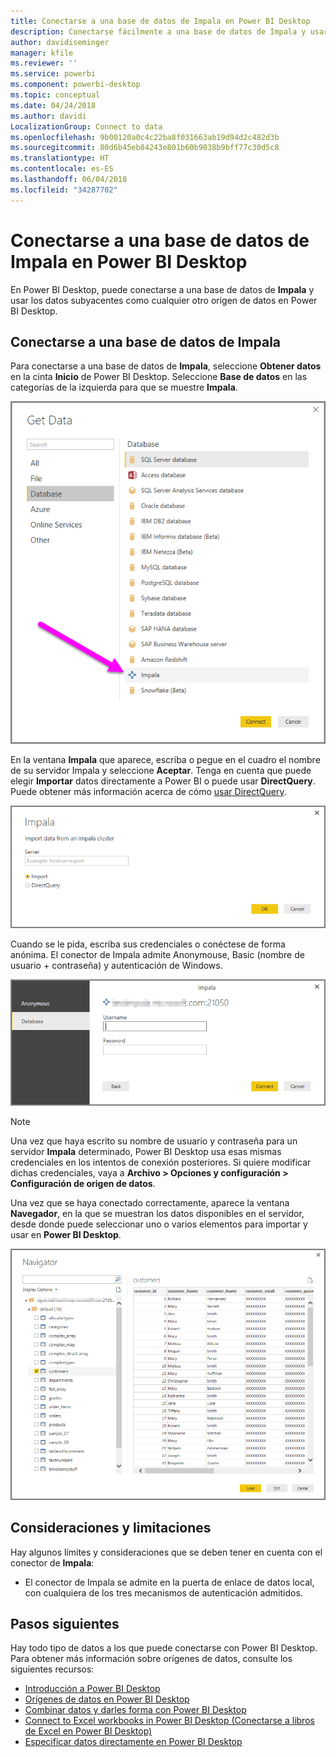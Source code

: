 ```yaml
---
title: Conectarse a una base de datos de Impala en Power BI Desktop
description: Conectarse fácilmente a una base de datos de Impala y usarla en Power BI Desktop
author: davidiseminger
manager: kfile
ms.reviewer: ''
ms.service: powerbi
ms.component: powerbi-desktop
ms.topic: conceptual
ms.date: 04/24/2018
ms.author: davidi
LocalizationGroup: Connect to data
ms.openlocfilehash: 9b00120a0c4c22ba8f031663ab19d94d2c482d3b
ms.sourcegitcommit: 80d6b45eb84243e801b60b9038b9bff77c30d5c8
ms.translationtype: HT
ms.contentlocale: es-ES
ms.lasthandoff: 06/04/2018
ms.locfileid: "34287702"
---
```

# <a name="connect-to-an-impala-database-in-power-bi-desktop"></a>Conectarse a una base de datos de Impala en Power BI Desktop
En Power BI Desktop, puede conectarse a una base de datos de **Impala** y usar los datos subyacentes como cualquier otro origen de datos en Power BI Desktop.

## <a name="connect-to-an-impala-database"></a>Conectarse a una base de datos de Impala
Para conectarse a una base de datos de **Impala**, seleccione **Obtener datos** en la cinta **Inicio** de Power BI Desktop. Seleccione **Base de datos** en las categorías de la izquierda para que se muestre **Impala**.

![](media/desktop-connect-impala/connect_impala_2.png)

En la ventana **Impala** que aparece, escriba o pegue en el cuadro el nombre de su servidor Impala y seleccione **Aceptar**. Tenga en cuenta que puede elegir **Importar** datos directamente a Power BI o puede usar **DirectQuery**. Puede obtener más información acerca de cómo [usar DirectQuery](desktop-use-directquery.md).

![](media/desktop-connect-impala/connect_impala_3a.png)

Cuando se le pida, escriba sus credenciales o conéctese de forma anónima. El conector de Impala admite Anonymouse, Basic (nombre de usuario + contraseña) y autenticación de Windows.

![](media/desktop-connect-impala/connect_impala_4.png)

> [!NOTE]
> Una vez que haya escrito su nombre de usuario y contraseña para un servidor **Impala** determinado, Power BI Desktop usa esas mismas credenciales en los intentos de conexión posteriores. Si quiere modificar dichas credenciales, vaya a **Archivo > Opciones y configuración > Configuración de origen de datos**.
> 
> 

Una vez que se haya conectado correctamente, aparece la ventana **Navegador**, en la que se muestran los datos disponibles en el servidor, desde donde puede seleccionar uno o varios elementos para importar y usar en **Power BI Desktop**.

![](media/desktop-connect-impala/connect_impala_5.png)

## <a name="considerations-and-limitations"></a>Consideraciones y limitaciones
Hay algunos límites y consideraciones que se deben tener en cuenta con el conector de **Impala**:

* El conector de Impala se admite en la puerta de enlace de datos local, con cualquiera de los tres mecanismos de autenticación admitidos.

## <a name="next-steps"></a>Pasos siguientes
Hay todo tipo de datos a los que puede conectarse con Power BI Desktop. Para obtener más información sobre orígenes de datos, consulte los siguientes recursos:

* [Introducción a Power BI Desktop](desktop-getting-started.md)
* [Orígenes de datos en Power BI Desktop](desktop-data-sources.md)
* [Combinar datos y darles forma con Power BI Desktop](desktop-shape-and-combine-data.md)
* [Connect to Excel workbooks in Power BI Desktop (Conectarse a libros de Excel en Power BI Desktop)](desktop-connect-excel.md)   
* [Especificar datos directamente en Power BI Desktop](desktop-enter-data-directly-into-desktop.md)   

